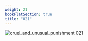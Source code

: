 ```yaml
---
weight: 21
bookFlatSection: true
title: "021"
---
```


![cruel_and_unusual_punishment 021 ](../../jpg/cup_021.jpg)


